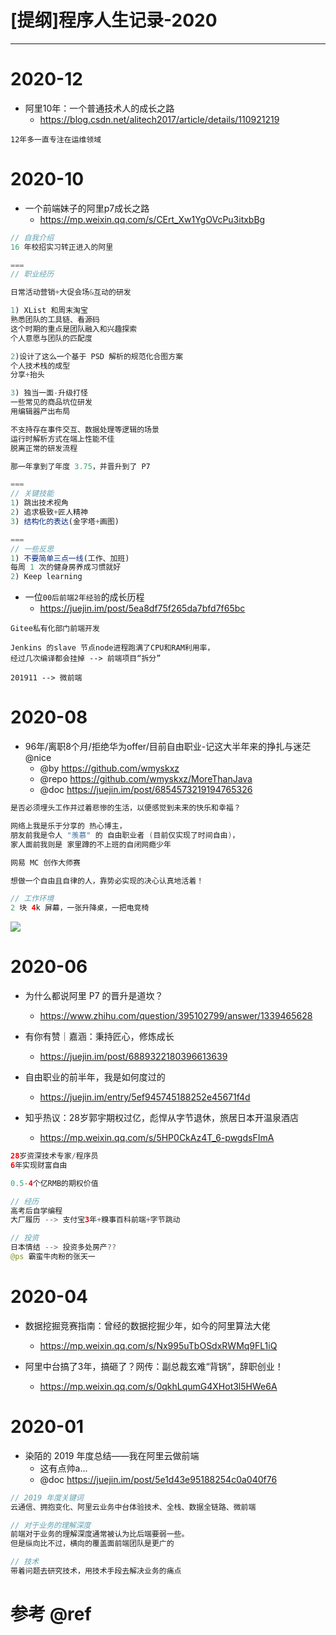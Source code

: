 # [提纲]程序人生记录-2020

---

# 2020-12

- 阿里10年：一个普通技术人的成长之路
  - https://blog.csdn.net/alitech2017/article/details/110921219

```
12年多一直专注在运维领域
```

# 2020-10

- 一个前端妹子的阿里p7成长之路
    - https://mp.weixin.qq.com/s/CErt_Xw1YgOVcPu3itxbBg

```js
// 自我介绍
16 年校招实习转正进入的阿里

===
// 职业经历

日常活动营销+大促会场&互动的研发

1) XList 和周末淘宝
熟悉团队的工具链、看源码
这个时期的重点是团队融入和兴趣探索
个人意愿与团队的匹配度

2)设计了这么一个基于 PSD 解析的规范化合图方案
个人技术栈的成型
分享+抬头

3) 独当一面-升级打怪
一些常见的商品坑位研发
用编辑器产出布局

不支持存在事件交互、数据处理等逻辑的场景
运行时解析方式在端上性能不佳
脱离正常的研发流程

那一年拿到了年度 3.75，并晋升到了 P7

===
// 关键技能
1) 跳出技术视角
2) 追求极致+匠人精神
3) 结构化的表达(金字塔+画图)

===
// 一些反思
1) 不要简单三点一线(工作、加班)
每周 1 次的健身房养成习惯就好
2) Keep learning
```

- 一位`00后前端2年经验`的成长历程
    - https://juejin.im/post/5ea8df75f265da7bfd7f65bc

```
Gitee私有化部门前端开发

Jenkins 的slave 节点node进程跑满了CPU和RAM利用率，
经过几次编译都会挂掉 --> 前端项目“拆分”

201911 --> 微前端
```


# 2020-08

- 96年/离职8个月/拒绝华为offer/目前自由职业-记这大半年来的挣扎与迷茫 @nice
  - @by https://github.com/wmyskxz
  - @repo https://github.com/wmyskxz/MoreThanJava
  - @doc https://juejin.im/post/6854573219194765326

```java
是否必须埋头工作并过着悲惨的生活，以便感觉到未来的快乐和幸福？

网络上我是乐于分享的 热心博主，
朋友前我是令人 "羡慕" 的 自由职业者 (目前仅实现了时间自由)，
家人面前我则是 家里蹲的不上班的自闭网瘾少年

网易 MC 创作大师赛

想做一个自由且自律的人，靠势必实现的决心认真地活着！

// 工作环境
2 块 4k 屏幕，一张升降桌，一把电竞椅
```

![](https://luo0412.oss-cn-hangzhou.aliyuncs.com/static/images/interview/book.png)



# 2020-06

- 为什么都说阿里 P7 的晋升是道坎？
  - https://www.zhihu.com/question/395102799/answer/1339465628

- 有你有赞｜嘉涵：秉持匠心，修炼成长
  - https://juejin.im/post/6889322180396613639

- 自由职业的前半年，我是如何度过的
  - https://juejin.im/entry/5ef945745188252e45671f4d

- 知乎热议：28岁郭宇期权过亿，彪悍从字节退休，旅居日本开温泉酒店
  - https://mp.weixin.qq.com/s/5HP0CkAz4T_6-pwgdsFImA

```java
28岁资深技术专家/程序员
6年实现财富自由

0.5-4个亿RMB的期权价值

// 经历
高考后自学编程
大厂履历 --> 支付宝3年+糗事百科前端+字节跳动

// 投资
日本情结 --> 投资多处房产??
@ps 霸蛮牛肉粉的张天一
```

# 2020-04

- 数据挖掘竞赛指南：曾经的数据挖掘少年，如今的阿里算法大佬
    - https://mp.weixin.qq.com/s/Nx995uTbOSdxRWMq9FL1iQ

- 阿里中台搞了3年，搞砸了？网传：副总裁玄难“背锅”，辞职创业！
    - https://mp.weixin.qq.com/s/0qkhLqumG4XHot3l5HWe6A

# 2020-01

- 染陌的 2019 年度总结——我在阿里云做前端
    - 这有点帅a...
    - @doc https://juejin.im/post/5e1d43e95188254c0a040f76

```js
// 2019 年度关键词
云通信、拥抱变化、阿里云业务中台体验技术、全栈、数据全链路、微前端

// 对于业务的理解深度
前端对于业务的理解深度通常被认为比后端要弱一些。
但是纵向比不过，横向的覆盖面前端团队是更广的

// 技术
带着问题去研究技术，用技术手段去解决业务的痛点
```


# 参考 @ref